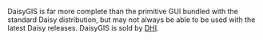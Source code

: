 DaisyGIS is far more complete than the primitive GUI bundled with the standard Daisy distribution, but may not always be able to be used with the latest Daisy releases.  DaisyGIS is sold by [DHI](DHI.md).